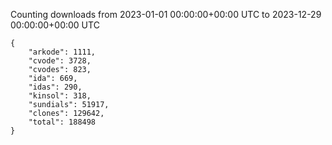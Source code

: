 
Counting downloads from 2023-01-01 00:00:00+00:00 UTC to 2023-12-29 00:00:00+00:00 UTC

```
{
    "arkode": 1111,
    "cvode": 3728,
    "cvodes": 823,
    "ida": 669,
    "idas": 290,
    "kinsol": 318,
    "sundials": 51917,
    "clones": 129642,
    "total": 188498
}
```
